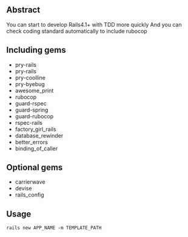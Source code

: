 ## Abstract

You can start to develop Rails4.1+ with TDD more quickly
And you can check coding standard automatically to include rubocop

## Including gems

  * pry-rails
  * pry-rails
  * pry-coolline
  * pry-byebug
  * awesome_print
  * rubocop
  * guard-rspec
  * guard-spring
  * guard-rubocop
  * rspec-rails
  * factory_girl_rails
  * database_rewinder
  * better_errors
  * binding_of_caller

## Optional gems

  * carrierwave
  * devise
  * rails_config

## Usage

```
rails new APP_NAME -m TEMPLATE_PATH
```
